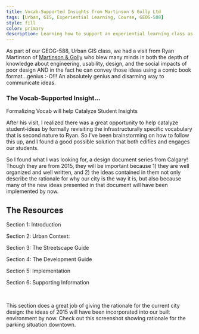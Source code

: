 ```yaml
---
title: Vocab-Supported Insights from Martinson & Golly Ltd
tags: [Urban, GIS, Experiential Learning, Course, GEOG-588]
style: fill
color: primary
description: Learning how to support an experiential learning class as a teaching assistant and had an excellent insight!
---
```


As part of our GEOG-588, Urban GIS class, we had a visit from Ryan Martinson of [Martinson & Golly](https://martinsongolly.com/about) who blew many minds in both the depth of knowledge about engineering, usability, design, and the social impacts of poor design AND in the fact he can convey those ideas using a comic book format...genius :-O!!! An absolutely genius and disarming way to communicate ideas.  

### The Vocab-Supported Insight... 
Formalizing Vocab will help Catalyze Student Insights

After his visit, I realized there was a great opportunity to help catalyze student-ideas by formally revisiting the infrastructurally specific vocabulary that is second nature to Ryan. So I've been brainstorming on how to follow this up, and I found a good possible solution that both edifies and engages our students. 

So I found what I was looking for, a design document series from Calgary! Though they are from 2015, they will be important because 1) they are well organized and well written, and 2) the ideas contained in them not only describe the rationale for why our city is the way it is, but also because many of the new ideas presented in that document will have been implemented by now. 

## The Resources

Section 1: Introduction

Section 2: Urban Context:



Section 3: The Streetscape Guide

Section 4: The Development Guide

Section 5: Implementation

Section 6: Supporting Information

​

This section does a great job of giving the rationale for the current city design: the ideas of 2015 will have been incorporated into our built environment by now. Check out this screenshot showing rationale for the parking situation downtown.&nbsp;